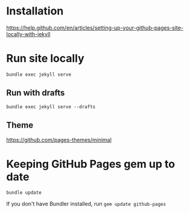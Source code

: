 # Installation
https://help.github.com/en/articles/setting-up-your-github-pages-site-locally-with-jekyll

# Run site locally
`bundle exec jekyll serve`

## Run with drafts
`bundle exec jekyll serve --drafts`

## Theme
https://github.com/pages-themes/minimal

# Keeping GitHub Pages gem up to date
`bundle update`

If you don't have Bundler installed, run `gem update github-pages`
